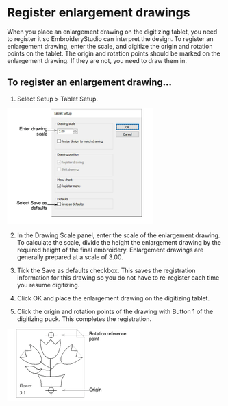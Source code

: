 # Register enlargement drawings

When you place an enlargement drawing on the digitizing tablet, you need to register it so EmbroideryStudio can interpret the design. To register an enlargement drawing, enter the scale, and digitize the origin and rotation points on the tablet. The origin and rotation points should be marked on the enlargement drawing. If they are not, you need to draw them in.

## To register an enlargement drawing...

1. Select Setup > Tablet Setup.

![TabletSetup.png](assets/TabletSetup.png)

2. In the Drawing Scale panel, enter the scale of the enlargement drawing. To calculate the scale, divide the height the enlargement drawing by the required height of the final embroidery. Enlargement drawings are generally prepared at a scale of 3.00.

3. Tick the Save as defaults checkbox. This saves the registration information for this drawing so you do not have to re-register each time you resume digitizing.

4. Click OK and place the enlargement drawing on the digitizing tablet.

5. Click the origin and rotation points of the drawing with Button 1 of the digitizing puck. This completes the registration.

![hardware00085.png](assets/hardware00085.png)
